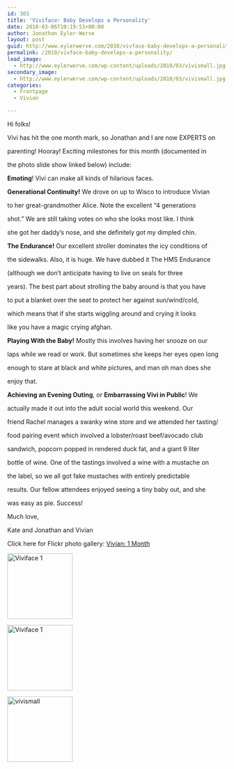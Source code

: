 ```yaml
---
id: 303
title: 'Viviface: Baby Develops a Personality'
date: 2010-03-06T10:19:53+00:00
author: Jonathan Eyler-Werve
layout: post
guid: http://www.eylerwerve.com/2010/vivface-baby-develops-a-personality/
permalink: /2010/vivface-baby-develops-a-personality/
lead_image:
  - http://www.eylerwerve.com/wp-content/uploads/2010/03/vivismall.jpg
secondary_image:
  - http://www.eylerwerve.com/wp-content/uploads/2010/03/vivismall.jpg
categories:
  - Frontpage
  - Vivian

---
```

Hi folks!

Vivi has hit the one month mark, so Jonathan and I are now EXPERTS on

parenting! Hooray! Exciting milestones for this month (documented in

the photo slide show linked below) include:

**Emoting**! Vivi can make all kinds of hilarious faces.

**Generational Continuity!** We drove on up to Wisco to introduce Vivian

to her great-grandmother Alice. Note the excellent &#8220;4 generations

shot.&#8221; We are still taking votes on who she looks most like. I think

she got her daddy&#8217;s nose, and she definitely got my dimpled chin.

**The Endurance!** Our excellent stroller dominates the icy conditions of

the sidewalks. Also, it is huge. We have dubbed it The HMS Endurance

(although we don&#8217;t anticipate having to live on seals for three

years). The best part about strolling the baby around is that you have

to put a blanket over the seat to protect her against sun/wind/cold,

which means that if she starts wiggling around and crying it looks

like you have a magic crying afghan.

**Playing With the Baby!** Mostly this involves having her snooze on our

laps while we read or work. But sometimes she keeps her eyes open long

enough to stare at black and white pictures, and man oh man does she

enjoy that.

**Achieving an Evening Outing**, or **Embarrassing Vivi in Public**! We

actually made it out into the adult social world this weekend. Our

friend Rachel manages a swanky wine store and we attended her tasting/

food pairing event which involved a lobster/roast beef/avocado club

sandwich, popcorn popped in rendered duck fat, and a giant 9 liter

bottle of wine. One of the tastings involved a wine with a mustache on

the label, so we all got fake mustaches with entirely predictable

results. Our fellow attendees enjoyed seeing a tiny baby out, and she

was easy as pie. Success!

Much love,

Kate and Jonathan and Vivian

Click here for Flickr photo gallery: [Vivian: 1 Month](http://www.flickr.com/photos/46866170@N07/sets/72157623559654104/)






<div id='gallery-2' class='gallery galleryid-303 gallery-columns-3 gallery-size-thumbnail'>
  <dl class='gallery-item'>
    <dt class='gallery-icon landscape'>
      <a href='http://www.eylerwerve.com/2010/vivface-baby-develops-a-personality/viviface-1-2/'><img width="150" height="150" src="http://www.eylerwerve.com/wp-content/uploads/2010/03/Viviface-11-150x150.jpg" class="attachment-thumbnail size-thumbnail" alt="Viviface 1" /></a>
    </dt>
  </dl>

  <dl class='gallery-item'>
    <dt class='gallery-icon landscape'>
      <a href='http://www.eylerwerve.com/2010/vivface-baby-develops-a-personality/viviface-1-3/'><img width="150" height="150" src="http://www.eylerwerve.com/wp-content/uploads/2010/03/Viviface-12-150x150.jpg" class="attachment-thumbnail size-thumbnail" alt="Viviface 1" /></a>
    </dt>
  </dl>

  <dl class='gallery-item'>
    <dt class='gallery-icon landscape'>
      <a href='http://www.eylerwerve.com/2010/vivface-baby-develops-a-personality/vivismall/'><img width="150" height="150" src="http://www.eylerwerve.com/wp-content/uploads/2010/03/vivismall-150x150.jpg" class="attachment-thumbnail size-thumbnail" alt="vivismall" /></a>
    </dt>
  </dl>

  <br style="clear: both" />
</div>